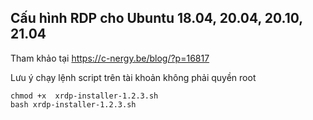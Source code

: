 ## Cấu hình RDP cho Ubuntu 18.04, 20.04, 20.10, 21.04

Tham khảo tại https://c-nergy.be/blog/?p=16817

Lưu ý chạy lệnh script trên tài khoản không phải quyền root
```
chmod +x  xrdp-installer-1.2.3.sh
bash xrdp-installer-1.2.3.sh
```
